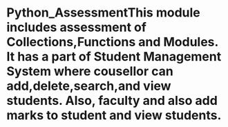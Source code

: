 # Python_AssessmentThis module includes assessment of Collections,Functions and Modules. It has a part of Student Management System where cousellor can add,delete,search,and view students. Also, faculty and also add marks to student and view students.
